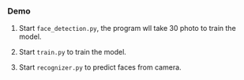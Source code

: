 ### Demo

1. Start `face_detection.py`, the program wll take 30 photo to train the model. 

2. Start `train.py` to train the model.

3. Start `recognizer.py` to predict faces from camera.